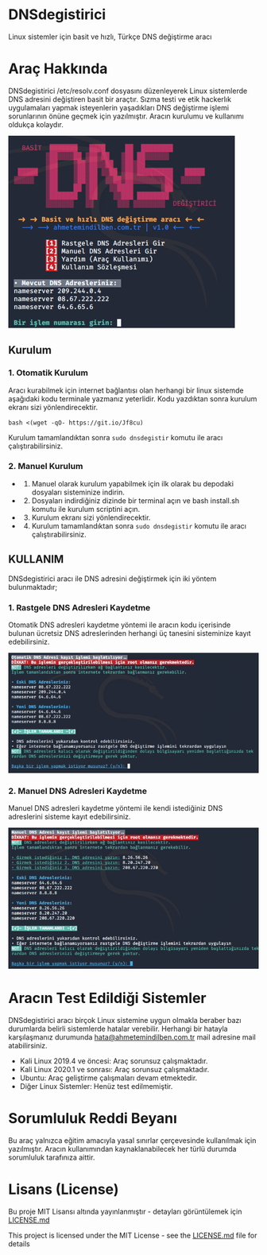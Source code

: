 # DNSdegistirici
Linux sistemler için basit ve hızlı, Türkçe DNS değiştirme aracı

# Araç Hakkında
DNSdegistirici /etc/resolv.conf dosyasını düzenleyerek Linux sistemlerde DNS adresini değiştiren basit bir araçtır. Sızma testi ve etik hackerlık uygulamaları yapmak isteyenlerin yaşadıkları DNS değiştirme işlemi sorunlarının önüne geçmek için yazılmıştır.
Aracın kurulumu ve kullanımı oldukça kolaydır.

![Arayüz Ekran Görüntüsü](https://raw.githubusercontent.com/ahmetemindilben/DNSdegistirici/master/Ekran%20G%C3%B6r%C3%BCnt%C3%BCleri/arayuz.png)

## Kurulum
### 1. Otomatik Kurulum
Aracı kurabilmek için internet bağlantısı olan herhangi bir linux sistemde aşağıdaki kodu terminale yazmanız yeterlidir. Kodu yazdıktan sonra kurulum ekranı sizi yönlendirecektir.
```
bash <(wget -qO- https://git.io/Jf8cu)
```
Kurulum tamamlandıktan sonra ```sudo dnsdegistir``` komutu ile aracı çalıştırabilirsiniz.

### 2. Manuel Kurulum
* 1. Manuel olarak kurulum yapabilmek için ilk olarak bu depodaki dosyaları sisteminize indirin.
* 2. Dosyaları indirdiğiniz dizinde bir terminal açın ve bash install.sh komutu ile kurulum scriptini açın.
* 3. Kurulum ekranı sizi yönlendirecektir.
* 4. Kurulum tamamlandıktan sonra ```sudo dnsdegistir``` komutu ile aracı çalıştırabilirsiniz.

## KULLANIM
DNSdegistirici aracı ile DNS adresini değiştirmek için iki yöntem bulunmaktadır;

### 1. Rastgele DNS Adresleri Kaydetme
Otomatik DNS adresleri kaydetme yöntemi ile aracın kodu içerisinde bulunan ücretsiz DNS adreslerinden herhangi üç tanesini sisteminize kayıt edebilirsiniz. 

![Rastgele DNS Ekran Görüntüsü](https://raw.githubusercontent.com/ahmetemindilben/DNSdegistirici/master/Ekran%20G%C3%B6r%C3%BCnt%C3%BCleri/otomatikDNS.png)

### 2. Manuel DNS Adresleri Kaydetme
Manuel DNS adresleri kaydetme yöntemi ile kendi istediğiniz DNS adreslerini sisteme kayıt edebilirsiniz.

![Rastgele DNS Ekran Görüntüsü](https://raw.githubusercontent.com/ahmetemindilben/DNSdegistirici/master/Ekran%20G%C3%B6r%C3%BCnt%C3%BCleri/manuelDNS.png)

# Aracın Test Edildiği Sistemler

DNSdegistirici aracı birçok Linux sistemine uygun olmakla beraber bazı durumlarda belirli sistemlerde hatalar verebilir. Herhangi bir hatayla karşılaşmanız durumunda hata@ahmetemindilben.com.tr mail adresine mail atabilirsiniz.</p>

- Kali Linux 2019.4 ve öncesi:</strong> Araç sorunsuz çalışmaktadır.
- Kali Linux 2020.1 ve sonrası:</strong> Araç sorunsuz çalışmaktadır. 
- Ubuntu: Araç geliştirme çalışmaları devam etmektedir.
- Diğer Linux Sistemler: Henüz test edilmemiştir.

# Sorumluluk Reddi Beyanı
Bu araç yalnızca eğitim amacıyla yasal sınırlar çerçevesinde kullanılmak için yazılmıştır. Aracın kullanımından kaynaklanabilecek her türlü durumda sorumluluk tarafınıza aittir.

# Lisans (License)
Bu proje MIT Lisansı altında yayınlanmıştır - detayları görüntülemek için [LICENSE.md](LICENSE.md)

This project is licensed under the MIT License - see the [LICENSE.md](LICENSE.md) file for details
